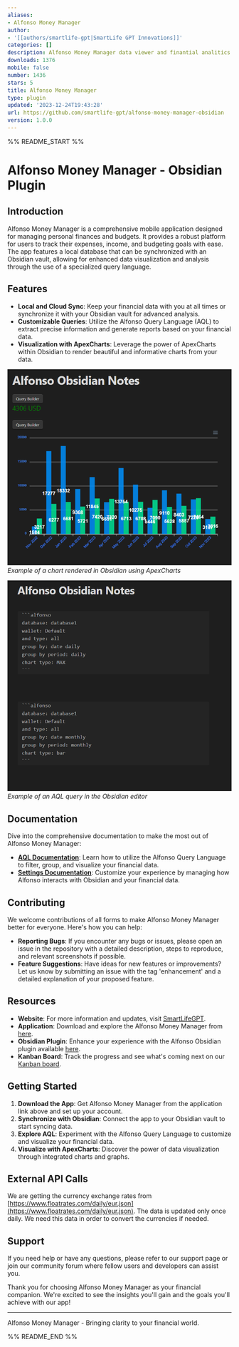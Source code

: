 ```yaml
---
aliases:
- Alfonso Money Manager
author:
- '[[authors/smartlife-gpt|SmartLife GPT Innovations]]'
categories: []
description: Alfonso Money Manager data viewer and finantial analitics tool
downloads: 1376
mobile: false
number: 1436
stars: 5
title: Alfonso Money Manager
type: plugin
updated: '2023-12-24T19:43:28'
url: https://github.com/smartlife-gpt/alfonso-money-manager-obsidian
version: 1.0.0
---
```


%% README_START %%

# Alfonso Money Manager - Obsidian Plugin

## Introduction

Alfonso Money Manager is a comprehensive mobile application designed for managing personal finances and budgets. It provides a robust platform for users to track their expenses, income, and budgeting goals with ease. The app features a local database that can be synchronized with an Obsidian vault, allowing for enhanced data visualization and analysis through the use of a specialized query language.

## Features

- **Local and Cloud Sync**: Keep your financial data with you at all times or synchronize it with your Obsidian vault for advanced analysis.
- **Customizable Queries**: Utilize the Alfonso Query Language (AQL) to extract precise information and generate reports based on your financial data.
- **Visualization with ApexCharts**: Leverage the power of ApexCharts within Obsidian to render beautiful and informative charts from your data.

![Example Apex Chart](https://raw.githubusercontent.com/smartlife-gpt/alfonso-money-manager-obsidian/HEAD/docs/assets/ExampleApexCharts.png)
*Example of a chart rendered in Obsidian using ApexCharts*

![Example AQL Query](https://raw.githubusercontent.com/smartlife-gpt/alfonso-money-manager-obsidian/HEAD/docs/assets/ExampleAQL.png)
*Example of an AQL query in the Obsidian editor*

## Documentation

Dive into the comprehensive documentation to make the most out of Alfonso Money Manager:

- **[AQL Documentation](docs/AQL.md)**: Learn how to utilize the Alfonso Query Language to filter, group, and visualize your financial data.
- **[Settings Documentation](docs/Settings.md)**: Customize your experience by managing how Alfonso interacts with Obsidian and your financial data.

## Contributing

We welcome contributions of all forms to make Alfonso Money Manager better for everyone. Here's how you can help:

- **Reporting Bugs**: If you encounter any bugs or issues, please open an issue in the repository with a detailed description, steps to reproduce, and relevant screenshots if possible.
- **Feature Suggestions**: Have ideas for new features or improvements? Let us know by submitting an issue with the tag 'enhancement' and a detailed explanation of your proposed feature.

## Resources

- **Website**: For more information and updates, visit [SmartLifeGPT](https://smartlifegpt.xyz/?utm_source=GitHub&utm_medium=desktop).
- **Application**: Download and explore the Alfonso Money Manager from [here](https://smartlifegpt.xyz/alfonso-money-manger/?utm_source=PlayStore&utm_medium=app).
- **Obsidian Plugin**: Enhance your experience with the Alfonso Obsidian plugin available [here](https://smartlifegpt.xyz/alfonso-obsidian-plugin/?utm_source=PlayStore&utm_medium=app).
- **Kanban Board**: Track the progress and see what's coming next on our [Kanban board](https://github.com/users/smartlife-gpt/projects/1/views/1).

## Getting Started

1. **Download the App**: Get Alfonso Money Manager from the application link above and set up your account.
2. **Synchronize with Obsidian**: Connect the app to your Obsidian vault to start syncing data.
3. **Explore AQL**: Experiment with the Alfonso Query Language to customize and visualize your financial data.
4. **Visualize with ApexCharts**: Discover the power of data visualization through integrated charts and graphs.


## External API Calls
We are getting the currency exchange rates from [https://www.floatrates.com/daily/eur.json](https://www.floatrates.com/daily/eur.json). 
The data is updated only once daily. We need this data in order to convert the currencies if needed.

## Support

If you need help or have any questions, please refer to our support page or join our community forum where fellow users and developers can assist you.

Thank you for choosing Alfonso Money Manager as your financial companion. We're excited to see the insights you'll gain and the goals you'll achieve with our app!

---

Alfonso Money Manager - Bringing clarity to your financial world.


%% README_END %%